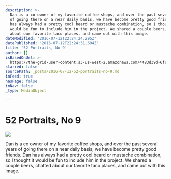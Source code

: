 ```yaml
---
description: >-
  Dan is a co owner of my favorite coffee shops, and over the past several years
  of going there on a near daily basis, we have become pretty good friends. Dan
  has always had a pretty cool beard or mustache combination, so I thought it
  would be fun to include him in the project. We shared a couple beers, chatted
  about our favorite taco places, and came out with this image.
dateModified: '2016-07-12T22:24:24.295Z'
datePublished: '2016-07-12T22:24:31.694Z'
title: '52 Portraits, No 9'
author: []
isBasedOnUrl: >-
  https://the-grid-user-content.s3-us-west-2.amazonaws.com/4483d39d-6f8f-430c-981e-852b888657d0.jpg
starred: false
sourcePath: _posts/2016-07-12-52-portraits-no-9.md
inFeed: true
hasPage: false
inNav: false
_type: MediaObject

---
```

# 52 Portraits, No 9
![](https://the-grid-user-content.s3-us-west-2.amazonaws.com/4483d39d-6f8f-430c-981e-852b888657d0.jpg)

Dan is a co owner of my favorite coffee shops, and over the past several years of going there on a near daily basis, we have become pretty good friends. Dan has always had a pretty cool beard or mustache combination, so I thought it would be fun to include him in the project. We shared a couple beers, chatted about our favorite taco places, and came out with this image.